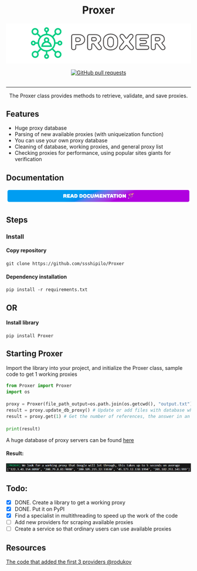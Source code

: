 <h1 align="center">Proxer</h1>

![GPT 4 Private](https://github.com/ssshipilo/Proxer/blob/main/git/welcome.png)

<div align="center">
  <a href="https://github.com/ssshipilo/microsoft_account/pull">
    <img src="https://img.shields.io/github/issues-pr/cdnjs/cdnjs.svg" alt="GitHub pull requests" />
  </a>
</div>

<br />


___

<div align="center">
    The Proxer class provides methods to retrieve, validate, and save proxies.
</div>


## Features

- Huge proxy database
- Parsing of new available proxies (with uniqueization function)
- You can use your own proxy database
- Cleaning of database, working proxies, and general proxy list
- Checking proxies for performance, using popular sites giants for verification

## Documentation
[![Read Documentation](https://github.com/ssshipilo/Proxer/blob/main/git/btn.png)](https://github.com/ssshipilo/Proxer/blob/main/git/documentation.md)

## Steps 

### Install

#### Copy repository
    git clone https://github.com/ssshipilo/Proxer

#### Dependency installation
    pip install -r requirements.txt

## OR

#### Install library
    pip install Proxer

## Starting Proxer

Import the library into your project, and initialize the Proxer class, sample code to get 1 working proxies

```python
from Proxer import Proxer
import os

proxy = Proxer(file_path_output=os.path.join(os.getcwd(), "output.txt"), file_path_save=os.path.join(os.getcwd(), "save.txt"))
result = proxy.update_db_proxy() # Update or add files with database where you can mix proxy servers database
result = proxy.get(1) # Get the number of references, the answer in an array

print(result)
```

A huge database of proxy servers can be found [here](https://raw.githubusercontent.com/ssshipilo/Proxer/main/output.txt)

#### Result:
![Result Proxer](https://github.com/ssshipilo/Proxer/blob/main/git/result.png)

## Todo:
- [x] DONE. Create a library to get a working proxy
- [x] DONE. Put it on PyPI
- [x] Find a specialist in multithreading to speed up the work of the code
- [ ] Add new providers for scraping available proxies
- [ ] Create a service so that ordinary users can use available proxies

## Resources
[The code that added the first 3 providers @rodukov](https://github.com/rodukov/proxyGrab/tree/main)
